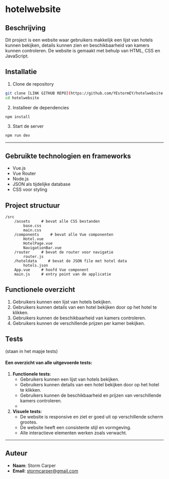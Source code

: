 # hotelwebsite

## Beschrijving
Dit project is een website waar gebruikers makkelijk een lijst van hotels kunnen bekijken, details kunnen zien en beschikbaarheid van kamers kunnen controleren. De website is gemaakt met behulp van HTML, CSS en JavaScript.

## Installatie
1. Clone de repository
```bash
git clone [LINK GITHUB REPO](https://github.com/YEstormEY/hotelwebsite.git)
cd hotelwebsite
```

2. Installeer de dependencies
```bash
npm install
```

3. Start de server
```bash
npm run dev
```

<hr>

## Gebruikte technologien en frameworks

- Vue.js
- Vue Router
- Node.js
- JSON als tijdelijke database
- CSS voor styling

## Project structuur
```
/src
    /assets     # bevat alle CSS bestanden
        base.css
        main.css
    /components     # bevat alle Vue componenten
        Hotel.vue
        HotelPage.vue
        NavigationBar.vue
    /router     # bevat de router voor navigatie
        router.js
    /hoteldata     # bevat de JSON file met hotel data
        hotels.json
    App.vue     # hoofd Vue component
    main.js     # entry point van de applicatie
```

## Functionele overzicht
1. Gebruikers kunnen een lijst van hotels bekijken.
2. Gebruikers kunnen details van een hotel bekijken door op het hotel te klikken.
3. Gebruikers kunnen de beschikbaarheid van kamers controleren.
4. Gebruikers kunnen de verschillende prijzen per kamer bekijken.

##  Tests 
(staan in het mapje tests)
#### Een overzicht van alle uitgevoerde tests:
1. **Functionele tests**:
   - Gebruikers kunnen een lijst van hotels bekijken.
   - Gebruikers kunnen details van een hotel bekijken door op het hotel te klikken.
   - Gebruikers kunnen de beschikbaarheid en prijzen van verschillende kamers controleren.
   - 
2. **Visuele tests**:
   - De website is responsive en ziet er goed uit op verschillende scherm grootes.
   - De website heeft een consistente stijl en vormgeving.
   - Alle interactieve elementen werken zoals verwacht.

<hr>

## Auteur

- **Naam**: Storm Carper
- **Email**: stormcarper@gmail.com





